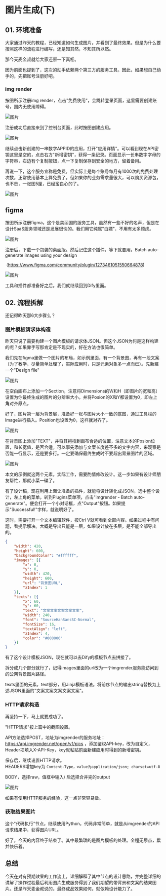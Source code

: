 # 图片生成(下)
## **01.** 环境准备

大家通过昨天的教程，已经知道如何生成图片，并看到了最终效果。但是为什么要按照这样的流程进行编写，还是知其然，不知其所以然。

那今天麦金叔就给大家还原一下真相。

因为前面也提到了，这次的动手依赖两个第三方的服务工具。因此，如果想自己动手的，先把账号注册好吧。

### img render

按图所示注册img render，点击"免费使用"，会跳转登录页面，这里需要创建账号，国内无使用障碍。

![图片](_assets/d2cda722b26bb3f7051316f8b833e965_MD5.webp)

注册成功后直接来到了控制台页面，此时按图创建应用。

![图片](_assets/3dd52a39485d2877eef0fe232d3b1ebf_MD5.webp)

 继续点击新创建的一串数字APPID的应用，打开"应用详情"。可以看到现在API密钥这里是空的，点击右方"新增密钥"，获得一条记录。页面显示一长串数字字母的字符串，右边有个复制按钮，点一下复制保存到安全的地方，留着备用。

再说一下，这个服务宣称是免费，但实际上是每个账号每月有1000次的免费处理次数，正常使用基本上算免费了。但如果你的业务需求量很大，可以购买资源包，也不贵，一张图5厘，已经蛮良心的了。

![图片](_assets/4ad2c6c279438375749d763d6b25abdd_MD5.webp)

## figma

按图所示注册figma，这个是美丽国的服务工具，虽然有一些不好的名声，但是在设计SaaS服务领域还是发展很快的。我们用它纯属"白嫖"，不用有太多顾虑。

![图片](_assets/9df61e572a8c6c6acbde31bc43a0500b_MD5.webp)

注册后，下载一个包装的桌面版。然后记住这个插件，等下就要用，Batch auto-generate images using your design

 (https://www.figma.com/community/plugin/1273461051550664878)

![图片](_assets/fa6d0d7af4733ffbf3b5e3dcc2cd6f95_MD5.webp)

工具和插件都准备好之后，我们就继续回到Dify里面。

## **02.** 流程拆解

还记得昨天那6大步骤么？

### 图片模板请求体构造

昨天只说了需要构建一个图片模板的请求体JSON。但这个JSON为何是这样构建的呢？如果靠手写那肯定是不现实的，好在方法也很简单。

我们先在figma里做一个图片的布局，如示例里面，有一个背景图，再有一段文案（为了教学，尽量简单处理了，实际应用时，只是元素对象多一点而已）。先新建一个"Design file"

![图片](_assets/5ed1f78b67c3afb6f104481468d39667_MD5.webp)

在空白画布上添加一个Section，注意将Dimensions的W和H（即图片的宽和高）设置为你最终生成的图片的分辨率大小。并将Posion的X和Y都设置为0，即左上角对齐原点。

好了，图片第一层为背景层，准备好一张与图片大小一致的底图，通过工具栏的Image进行插入。Position也设置为0，这样就对齐了。

![图片](_assets/36deffcda2c0c6681cd48b9dae77c4b1_MD5.webp)

在背景图上添加"TEXT"，并将其拖拽到画布合适的位置，注意文本的Posion位置，和长宽值，是否合适。可以事先添加与文案长度差不多的文字内容，来观察是否能一行显示，还是要多行。一定要确保最终生成时不要超出背景图片的区域。

![图片](_assets/12cc97fbb4aeee4c73088cbc7cadb6fa_MD5.webp)

本文的示例就这两个元素，实际工作，需要酌情修改设计。这一步如果有设计师朋友帮忙，那就小菜一碟了。

有了设计稿，现在利用上面让准备的插件，就能将设计转化成JSON。选中整个设计，左上角的菜单，转到Plugins菜单项，点击"imgrender - Batch auto-generate"。便会打开一个小对话框，点"Output"按钮。如果提示"Successful!"字样，就说明好了。

这时，需要打开一个文本编辑软件，按Ctrl V就可看到全部内容。如果过程中有问题，看提示解决。大概是导出只能是一层，如果设计放在多层，是不能全部导出的。

```json
{
	"width": 420,
	"height": 600,
	"backgroundColor": "#ffffff",
	"images": [{
		"x": 0,
		"y": 0,
		"width": 420,
		"height": 600,
		"url": "背景图URL",
		"zIndex": 1
	}],
	"texts": [{
		"x": 60,
		"y": 60,
		"text": "文案文案文案文案文案",
		"width": 240,
		"font": "SourceHanSansSC-Normal",
		"fontSize": 16,
		"textAlign": "left",
		"zIndex": 4,
		"color": "#000000"
	}]
}
```

有了这个设计模板JSON，现在就可以去Dify的模板节点去拼接了。

拆分成几个部分就行了，记得images里面的url改为一个imgrender服务能访问到的公网背景图片路径。

texts里面的元素，text部分，用Jinja模板语法，将前序节点的输出string替换为上述JSON里面的"文案文案文案文案文案"。

### HTTP请求构造

再坚持一下，马上就要成功了。

"HTTP请求"按上篇中的截图设置。

API方法选择POST，地址为imgrender的服务地址：https://api.imgrender.net/open/v1/pics ，添加鉴权API-key，改为自定义，Header项填入X-API-Key，key就粘贴前面新建应用时得到的新增密钥。

保存后，继续设置HTTP请求。  
HEADERS增加key为 `Content-Type，value为application/json; charset=utf-8`

BODY，选择raw，值框中输入/ 后选择合并完的output  

![图片](_assets/120db15865218ca41b71ad43f8d0c97c_MD5.webp)

如果有使用HTTP服务的经验，这一点非常容易做。

### 获取结果图片

这个"代码执行"节点，继续使用Python，代码非常简单，就是从imgrender的API请求结果中，获得图片URL。

好了，今天的内容终于结束了。其中最繁琐的是图片模板的处理。全程无尿点，累并快乐着。

## **总结**

今天在对有预期效果的工作流上，详细解释了其中节点的设计思路，并完整详细的讲解了操作过程最后利用图片生成服务得到了我们期望的带背景和文案的结果图片。还是昨天麦金叔说的，最终成品效果如何，就依赖设计能力了。